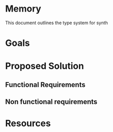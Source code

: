 # Memory
This document outlines the type system for synth

# Goals

# Proposed Solution
## Functional Requirements
## Non functional requirements

# Resources